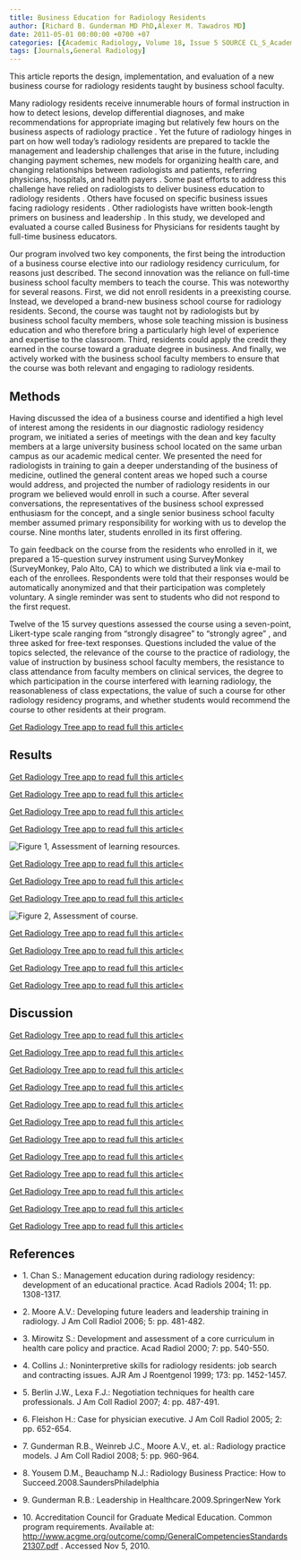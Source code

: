 ```yaml
---
title: Business Education for Radiology Residents
author: [Richard B. Gunderman MD PhD,Alexer M. Tawadros MD]
date: 2011-05-01 00:00:00 +0700 +07
categories: [{Academic Radiology, Volume 18, Issue 5 SOURCE CL_S_AcademicRadiologyVolume18Issue5 1}]
tags: [Journals,General Radiology]
---
```

This article reports the design, implementation, and evaluation of a new business course for radiology residents taught by business school faculty.

Many radiology residents receive innumerable hours of formal instruction in how to detect lesions, develop differential diagnoses, and make recommendations for appropriate imaging but relatively few hours on the business aspects of radiology practice . Yet the future of radiology hinges in part on how well today’s radiology residents are prepared to tackle the management and leadership challenges that arise in the future, including changing payment schemes, new models for organizing health care, and changing relationships between radiologists and patients, referring physicians, hospitals, and health payers . Some past efforts to address this challenge have relied on radiologists to deliver business education to radiology residents . Others have focused on specific business issues facing radiology residents . Other radiologists have written book-length primers on business and leadership . In this study, we developed and evaluated a course called Business for Physicians for residents taught by full-time business educators.

Our program involved two key components, the first being the introduction of a business course elective into our radiology residency curriculum, for reasons just described. The second innovation was the reliance on full-time business school faculty members to teach the course. This was noteworthy for several reasons. First, we did not enroll residents in a preexisting course. Instead, we developed a brand-new business school course for radiology residents. Second, the course was taught not by radiologists but by business school faculty members, whose sole teaching mission is business education and who therefore bring a particularly high level of experience and expertise to the classroom. Third, residents could apply the credit they earned in the course toward a graduate degree in business. And finally, we actively worked with the business school faculty members to ensure that the course was both relevant and engaging to radiology residents.

## Methods

Having discussed the idea of a business course and identified a high level of interest among the residents in our diagnostic radiology residency program, we initiated a series of meetings with the dean and key faculty members at a large university business school located on the same urban campus as our academic medical center. We presented the need for radiologists in training to gain a deeper understanding of the business of medicine, outlined the general content areas we hoped such a course would address, and projected the number of radiology residents in our program we believed would enroll in such a course. After several conversations, the representatives of the business school expressed enthusiasm for the concept, and a single senior business school faculty member assumed primary responsibility for working with us to develop the course. Nine months later, students enrolled in its first offering.

To gain feedback on the course from the residents who enrolled in it, we prepared a 15-question survey instrument using SurveyMonkey (SurveyMonkey, Palo Alto, CA) to which we distributed a link via e-mail to each of the enrollees. Respondents were told that their responses would be automatically anonymized and that their participation was completely voluntary. A single reminder was sent to students who did not respond to the first request.

Twelve of the 15 survey questions assessed the course using a seven-point, Likert-type scale ranging from “strongly disagree” to “strongly agree” , and three asked for free-text responses. Questions included the value of the topics selected, the relevance of the course to the practice of radiology, the value of instruction by business school faculty members, the resistance to class attendance from faculty members on clinical services, the degree to which participation in the course interfered with learning radiology, the reasonableness of class expectations, the value of such a course for other radiology residency programs, and whether students would recommend the course to other residents at their program.

[Get Radiology Tree app to read full this article<](https://clinicalpub.com/app)

## Results

[Get Radiology Tree app to read full this article<](https://clinicalpub.com/app)

[Get Radiology Tree app to read full this article<](https://clinicalpub.com/app)

[Get Radiology Tree app to read full this article<](https://clinicalpub.com/app)

[Get Radiology Tree app to read full this article<](https://clinicalpub.com/app)

![Figure 1, Assessment of learning resources.](https://storage.googleapis.com/dl.dentistrykey.com/clinical/BusinessEducationforRadiologyResidents/0_1s20S1076633211000067.jpg)

[Get Radiology Tree app to read full this article<](https://clinicalpub.com/app)

[Get Radiology Tree app to read full this article<](https://clinicalpub.com/app)

[Get Radiology Tree app to read full this article<](https://clinicalpub.com/app)

![Figure 2, Assessment of course.](https://storage.googleapis.com/dl.dentistrykey.com/clinical/BusinessEducationforRadiologyResidents/1_1s20S1076633211000067.jpg)

[Get Radiology Tree app to read full this article<](https://clinicalpub.com/app)

[Get Radiology Tree app to read full this article<](https://clinicalpub.com/app)

[Get Radiology Tree app to read full this article<](https://clinicalpub.com/app)

[Get Radiology Tree app to read full this article<](https://clinicalpub.com/app)

## Discussion

[Get Radiology Tree app to read full this article<](https://clinicalpub.com/app)

[Get Radiology Tree app to read full this article<](https://clinicalpub.com/app)

[Get Radiology Tree app to read full this article<](https://clinicalpub.com/app)

[Get Radiology Tree app to read full this article<](https://clinicalpub.com/app)

[Get Radiology Tree app to read full this article<](https://clinicalpub.com/app)

[Get Radiology Tree app to read full this article<](https://clinicalpub.com/app)

[Get Radiology Tree app to read full this article<](https://clinicalpub.com/app)

[Get Radiology Tree app to read full this article<](https://clinicalpub.com/app)

[Get Radiology Tree app to read full this article<](https://clinicalpub.com/app)

[Get Radiology Tree app to read full this article<](https://clinicalpub.com/app)

[Get Radiology Tree app to read full this article<](https://clinicalpub.com/app)

[Get Radiology Tree app to read full this article<](https://clinicalpub.com/app)

## References

- 1\. Chan S.: Management education during radiology residency: development of an educational practice. Acad Radiols 2004; 11: pp. 1308-1317.


- 2\. Moore A.V.: Developing future leaders and leadership training in radiology. J Am Coll Radiol 2006; 5: pp. 481-482.


- 3\. Mirowitz S.: Development and assessment of a core curriculum in health care policy and practice. Acad Radiol 2000; 7: pp. 540-550.


- 4\. Collins J.: Noninterpretive skills for radiology residents: job search and contracting issues. AJR Am J Roentgenol 1999; 173: pp. 1452-1457.


- 5\. Berlin J.W., Lexa F.J.: Negotiation techniques for health care professionals. J Am Coll Radiol 2007; 4: pp. 487-491.


- 6\. Fleishon H.: Case for physician executive. J Am Coll Radiol 2005; 2: pp. 652-654.


- 7\. Gunderman R.B., Weinreb J.C., Moore A.V., et. al.: Radiology practice models. J Am Coll Radiol 2008; 5: pp. 960-964.


- 8\. Yousem D.M., Beauchamp N.J.: Radiology Business Practice: How to Succeed.2008.SaundersPhiladelphia


- 9\. Gunderman R.B.: Leadership in Healthcare.2009.SpringerNew York


- 10\.  Accreditation Council for Graduate Medical Education. Common program requirements. Available at:  http://www.acgme.org/outcome/comp/GeneralCompetenciesStandards21307.pdf  . Accessed Nov 5, 2010.